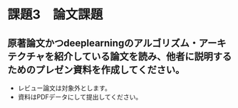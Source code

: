 # 課題3　論文課題

原著論文かつdeeplearningのアルゴリズム・アーキテクチャを紹介している論文を読み、他者に説明するためのプレゼン資料を作成してください。
----
* レビュー論文は対象外とします。
* 資料はPDFデータにして提出してください。
